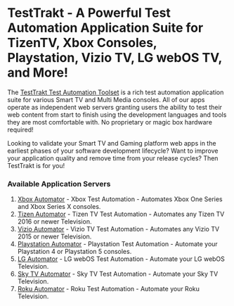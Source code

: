 # TestTrakt - A Powerful Test Automation Application Suite for TizenTV, Xbox Consoles, Playstation, Vizio TV, LG webOS TV, and More!

The [TestTrakt Test Automation Toolset](https://www.testtrakt.org) is a rich test automation application suite for various Smart TV and Multi Media consoles. All of our apps operate as independent web servers granting users the ability to test their web content from start to finish using the development languages and tools they are most comfortable with. No proprietary or magic box hardware required!

Looking to validate your Smart TV and Gaming platform web apps in the earliest phases of your software development lifecycle? Want to improve your application quality and remove time from your release cycles? Then TestTrakt is for you!

### Available Application Servers
1. [Xbox Automator](https://www.testtrakt.org/xbox-automator) - Xbox Test Automation - Automates Xbox One Series and Xbox Series X consoles.
2. [Tizen Automator](https://www.testtrakt.org/tizen-automator) - Tizen TV Test Automation - Automates any Tizen TV 2016 or newer Television.
3. [Vizio Automator](https://www.testtrakt.org/vizio-automator) - Vizio TV Test Automation - Automates any Vizio TV 2015 or newer Television.
4. [Playstation Automator](https://www.testtrakt.org/playstation-automator) - Playstation Test Automation - Automate your Playstation 4 or Playstation 5 consoles.
5. [LG Automator](https://www.testtrakt.org/lg-automator) - LG webOS Test Automation - Automate your LG webOS Television.
6. [Sky TV Automator](https://www.testtrakt.org/sky-tv-automator) - Sky TV Test Automation - Automate your Sky TV Television.
7. [Roku Automator](https://www.testtrakt.org/roku-automator) - Roku Test Automation - Automate your Roku Television.
